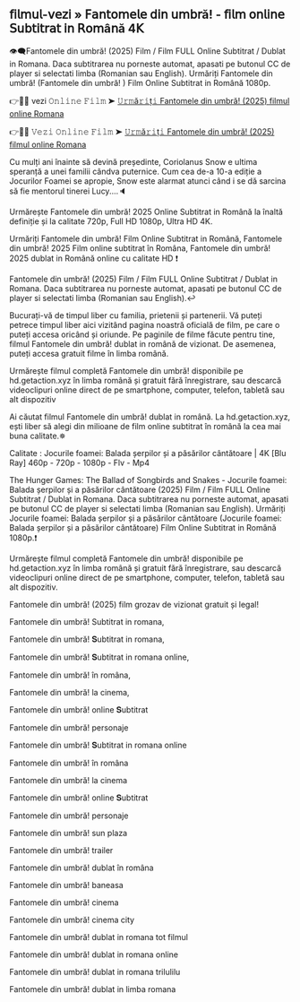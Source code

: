 ## 𝖿𝗂𝗅𝗆𝗎𝗅-𝗏𝖾𝗓𝗂 » 𝖥𝖺𝗇𝗍𝗈𝗆𝖾𝗅𝖾 𝖽𝗂𝗇 𝗎𝗆𝖻𝗋ă! - 𝖿𝗂𝗅𝗆 𝗈𝗇𝗅𝗂𝗇𝖾 𝖲𝗎𝖻𝗍𝗂𝗍𝗋𝖺𝗍 𝗂𝗇 𝖱𝗈𝗆â𝗇ă 4𝖪
👁‍🗨Fantomele din umbră! (2025) Film / Film FULL Online Subtitrat / Dublat in Romana. Daca subtitrarea nu porneste automat, apasati pe butonul CC de player si selectati limba (Romanian sau English). Urmăriți Fantomele din umbră! (Fantomele din umbră! ) Film Online Subtitrat in Română 1080p.

👉📌✅ vezi 𝙾𝚗𝚕𝚒𝚗𝚎 𝙵𝚒𝚕𝚖 ➤ [𝚄𝚛𝚖ă𝚛𝚒ț𝚒 Fantomele din umbră! (2025) filmul online Romana](https://t.co/98QEdoWO7M)

👉📌✅ 𝚅𝚎𝚣𝚒 𝙾𝚗𝚕𝚒𝚗𝚎 𝙵𝚒𝚕𝚖 ➤ [𝚄𝚛𝚖ă𝚛𝚒ț𝚒 Fantomele din umbră! (2025) filmul online Romana](https://t.co/98QEdoWO7M)

Cu mulți ani înainte să devină președinte, Coriolanus Snow e ultima speranță a unei familii cândva puternice. Cum cea de-a 10-a ediție a Jocurilor Foamei se apropie, Snow este alarmat atunci când i se dă sarcina să fie mentorul tinerei Lucy....🔈

Urmărește Fantomele din umbră! 2025 Online Subtitrat in Română la înaltă definiție și la calitate 720p, Full HD 1080p, Ultra HD 4K.

Urmăriți Fantomele din umbră! Film Online Subtitrat in Română, Fantomele din umbră! 2025 Film online subtitrat în Româna, Fantomele din umbră! 2025 dublat in Română online cu calitate HD️ ❗️

Fantomele din umbră! (2025) Film / Film FULL Online Subtitrat / Dublat in Romana. Daca subtitrarea nu porneste automat, apasati pe butonul CC de player si selectati limba (Romanian sau English).↩️

Bucurați-vă de timpul liber cu familia, prietenii și partenerii. Vă puteți petrece timpul liber aici vizitând pagina noastră oficială de film, pe care o puteți accesa oricând și oriunde. Pe paginile de filme făcute pentru tine, filmul Fantomele din umbră! dublat in română de vizionat. De asemenea, puteți accesa gratuit filme în limba română.

Urmărește filmul completă Fantomele din umbră! disponibile pe hd.getaction.xyz în limba română și gratuit fără înregistrare, sau descarcă videoclipuri online direct de pe smartphone, computer, telefon, tabletă sau alt dispozitiv 

Ai căutat filmul Fantomele din umbră! dublat in română. La hd.getaction.xyz, ești liber să alegi din milioane de film online subtitrat în română la cea mai buna calitate.✵

Calitate : Jocurile foamei: Balada șerpilor și a păsărilor cântătoare | 4K [Blu Ray] 460p - 720p - 1080p - Flv - Mp4

The Hunger Games: The Ballad of Songbirds and Snakes - Jocurile foamei: Balada șerpilor și a păsărilor cântătoare (2025) Film / Film FULL Online Subtitrat / Dublat in Romana. Daca subtitrarea nu porneste automat, apasati pe butonul CC de player si selectati limba (Romanian sau English). Urmăriți Jocurile foamei: Balada șerpilor și a păsărilor cântătoare (Jocurile foamei: Balada șerpilor și a păsărilor cântătoare) Film Online Subtitrat in Română 1080p.❗️

Urmărește filmul completă Fantomele din umbră! disponibile pe hd.getaction.xyz în limba română și gratuit fără înregistrare, sau descarcă videoclipuri online direct de pe smartphone, computer, telefon, tabletă sau alt dispozitiv.

Fantomele din umbră! (2025) film grozav de vizionat gratuit și legal!

Fantomele din umbră! Subtitrat in romana,

Fantomele din umbră! 𝐒ubtitrat in romana,

Fantomele din umbră! 𝐒ubtitrat in romana online,

Fantomele din umbră! în româna,

Fantomele din umbră! la cinema,

Fantomele din umbră! online 𝐒ubtitrat

Fantomele din umbră! personaje

Fantomele din umbră! 𝐒ubtitrat in romana online

Fantomele din umbră! în româna

Fantomele din umbră! la cinema

Fantomele din umbră! online 𝐒ubtitrat

Fantomele din umbră! personaje

Fantomele din umbră! sun plaza

Fantomele din umbră! trailer

Fantomele din umbră! dublat în româna

Fantomele din umbră! baneasa

Fantomele din umbră! cinema

Fantomele din umbră! cinema city

Fantomele din umbră! dublat in romana tot filmul

Fantomele din umbră! dublat in romana online

Fantomele din umbră! dublat in romana trilulilu

Fantomele din umbră! dublat in limba romana
